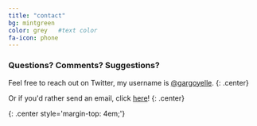 ```yaml
---
title: "contact"
bg: mintgreen  
color: grey   #text color
fa-icon: phone
---
```


### Questions? Comments? Suggestions?

Feel free to reach out on Twitter, my username is <a href='http://www.twitter.com/intent/tweet?screen_name=gargoyelle'>@gargoyelle</a>.
{: .center}

Or if you'd rather send an email, click <a href='mailto:michelle.wee.kh@gmail.com'>here</a>!
{: .center}


<a class='icon' href='https://twitter.com/gargoyelle'><i class="fa fa-twitter fa-2x"></i></a>
<a class='icon' href='https://github.com/Gargoyelle'><i class="fa fa-github-alt fa-2x"></i></a>
<a class='icon' href='https://instagram.com/gargoyelle'><i class="fa fa-instagram fa-2x"></i></a>
<a class='icon' href='https://www.linkedin.com/profile/view?id=428921766'><i class="fa fa-linkedin fa-2x"></i></a>
{: .center style='margin-top: 4em;'}